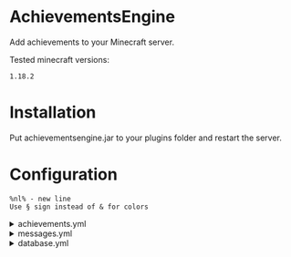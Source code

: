 # AchievementsEngine

<p>Add achievements to your Minecraft server.</p>
<p>Tested minecraft versions: </p> 

`1.18.2`

# Installation

<p>Put achievementsengine.jar to your plugins folder and restart the server.</p>

# Configuration

`%nl% - new line`<br>
`Use § sign instead of & for colors`

<details><summary>achievements.yml</summary>
<br>

<b>
DO NOT CHANGE ACHIEVEMENT KEY AND EVENTS COUNT AFTER INSERTING FIRST DATA TO DATABASE. IT CAN CAUSE MANY ERRORS.<br>
REMEMBER THAT EDITING RECORDS MANUALLY CAN CAUSE ERRORS.<br>
</b>

`* means anything, eg. kill 10 * (means kill 10 any entity), drop 64 * (means drop 64 of any item)`
<br>

## Supported events:

```java
- join        // Join event, eg. join 1 server
- kill*       // Kill event, eg. kill 20 zombie named Super Zombie!!
- interact    // Interact block event, eg. interact 50 stone_button
- break       // Break block event, eg. break 64 dirt
- place       // Place block event, eg. place 128 spruce_log
- pickup*     // Pickup (how many items, not how many times) item event, eg. pickup 32 slime_ball
- T_pickup*   // Pickup (how many times, not how many items) item event, eg. T_pickup 5 dirt
- drop*       // Drop (how many items, not how many times) item event, eg. drop 64 stone
- T_drop*     // Drop (how many times, not how many items) item event, eg. T_drop 10 diamond_sword
- craft       // Craft item event, eg. craft 1 cake
- enchant*    // Enchant item event, eg. enchant 1 diamond_sword named Magic sword!
- fish        // Fish (using fishing rod) event, eg. fish 64 pufferfish
- catch       // Catch (using fishing rod) entity, eg. catch 10 wolf
- shoot*      // Shoot event, eg. shoot 20 bow
- command     // Send command event (without arguments), eg. command 30 /ae
- chat        // Send chat message event, eg. chat 10 Wiggle-Wiggle
- complete    // Complete achievement event, eg. complete 1 <other achievement key>
```

<sup>* - event that supports names, eg. `kill 1 villager named Some Villager`</sup>

## YML Fields:

<b>
Every key must be child of "achievements"<br>
Before below fields add parent key<br>
</b>
<br>

`enabled` - Mark if achievemnt is enabled<br>
`name` - Achievement name<br>
`description` - Achievement description<br>
`item` - GUI item (default is bedrock)<br>
`showProgress` - If true shows the progress in GUI and when someone will progress in achievement plugin will send chat message<br>
`events` - List of events required to complete this achievement (syntax: {EVENT} {HOW_MANY_TIMES} {BLOCK/ENTITY/ITEM/TEXT} [named] [TEXT]), eg.<br>

```yml
events:
- break 64 dirt
- fish 10 cod
```

`actions` - List of actions (commands) which will be fired when player will complete achievement<br>

<b>
{0} - player nickname<br>
{1} - achievement name
</b>

```yml
actions:
- say {0} completed achievement {1}!
- give {0} minecraft:diamond 1
```

## Example configuration:

```yml
achievements:
  '0':
    enabled: true
    name: '§6§lMarksman'
    description: '§aShoot 64 times from bow%nl%§aRewards:%nl%§b12 diamonds'
    item: BOW
    showProgress: false
    events:
    - shoot 64 bow
    actions:
    - give {0} minecraft:diamond 12
  'fisherman':
    enabled: true
    name: '§1§lFisherman'
    description: '§aFish 50 cods%nl%§aRewards:%nl%§232 emeralds'
    item: FISHING_ROD
    showProgress: true
    events:
    - fish 50 cod
    actions:
    - give {0} minecraft:emerald 32
  'fame':
    enabled: true
    name: '§6§lIm fame!'
    description: '§aComplete all achievements'
    item: GOLD_BLOCK
    showProgress: false
    events:
    - complete 1 0
    - complete 1 fisherman
    actions:
    - give {0} minecraft:gold_block 64
    - 'say {0} Completed all achievements! ;O'
```

## Default configuration:

```yml
achievements:
  '0':
    enabled: true
    name: §2§lSample Achievement
    description: §aUse /ae command and get 1 diamond.
    item: BEDROCK
    showProgress: false
    events:
    - command 1 /ae
    actions:
    - give {0} minecraft:diamond 1
```

</details>

<details><summary>messages.yml</summary>

## YML Fields:

<b>
Every field must be child of "messages"<br>
</b>
<br>

`prefix` - Commands prefix. Default: `'§2[§6AchievementsEngine§2]'`<br>
`gui-title` - GUI title. Default: `Achievements (Page {0}/{1})`<br>
`gui-next` - Next GUI page. Default: `§f§lNext page`<br>
`gui-previous` - Previous GUI page. Default: `§f§lPrevious page`<br>
`complete-message` - Complete achievement chat message. {0} is achievement name. Default: `'§6§k--------------%nl%%nl%§a§lNew achievement!%nl%§a§lUnlocked: {0}%nl%%nl%§6§k--------------'`<br>
`progress-message` - Progress achievement chat message. {0} is achievement name. Default: `§aYou made progress in achievement {0}§a!`<br>
`progress` - Progress (text in GUI). Default: `'§6§lProgress:'`<br>
`progress-field-prefix`: Prefix in GUI progress list. Default: `§7§l- §b`<br>
`completed` - Completed (text in GUI). Default: `'%nl%§aCOMPLETED!'`<br>

## Default configuration:

```yml
messages:
  prefix: '§2[§6AchievementsEngine§2] '
  gui-title: Achievements (Page {0}/{1})
  gui-next: §f§lNext page
  gui-previous: §f§lPrevious page
  complete-message: '§6§k--------------%nl%%nl%§a§lNew achievement!%nl%§a§lUnlocked:
    {0}%nl%%nl%§6§k--------------'
  progress-message: §aYou made progress in achievement {0}§a!
  progress: '§6§lProgress:'
  progress-field-prefix: §7§l- §b
  completed: §aCOMPLETED!
```

</details>

<details><summary>database.yml</summary>

<br>
<b>
YOU MUST CONNECT DATABASE TO SAVE ANY DATA.<br>
</b>
<br>

## YML Fields:

<b>
Below fields must be child of "sql"<br>
Database structure will be created automaticlly.<br>
</b>
<br>

`host` - SQL host<br>
`port` -  SQL port<br>
`username` - SQL username<br>
`password` - SQL password<br>
`database` - SQL database<br>

## Default configuration:

```yml
sql:
  host: localhost
  port: 3306
  username: username
  password: password
  database: database
```

</details>
